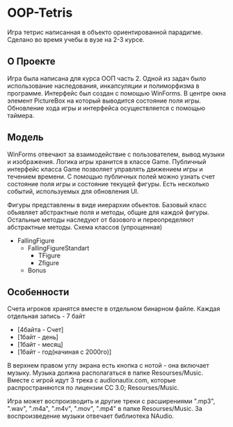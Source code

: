 # OOP-Tetris
Игра тетрис написанная в объекто ориентированной парадигме. Сделано во время учебы в вузе на 2-3 курсе. 

## О Проекте
Игра была написана для курса ООП часть 2. Одной из задач было использование наследования, инкапсуляции и полиморфизма в программе.
Интерфейс был создан с помощью WinForms. В центре окна элемент PictureBox на который выводится состояние поля игры. 
Обновление хода игры и интерфейса осуществляется с помощью таймера. 

## Модель 
WinForms отвечают за взаимодействие с пользователем, вывод музыки и изображения. Логика игры хранится в классе Game. 
Публичный интерфейс класса Game позволяет управлять движением игры и течением времени. С помощью публичных полей можно узнать счет 
состояние поля игры и состояние текущей фигуры. Есть несколько событий, используемых для обновления UI.

Фигуры представлены в виде ииерархии обьектов. Базовый класс обьявляет абстрактные поля и методы, общие для каждой фигуры. 
Остальные методы наследуют от базового и переопределяют абстрактные методы. Схема классов (упрощенная)
  * FallingFigure
    * FallingFigureStandart
      * TFigure
      * Zfigure
    * Bonus

## Особенности
Счета игроков хранятся вместе в отдельном бинарном файле. Каждая отдельная запись - 7 байт
  * [4байта - Счет]
  * [1байт - день]
  * [1байт - месяц]
  * [1байт - год(начиная с 2000го)]

В верхнем правом углу экрана есть кнопка с нотой - она включает музыку. Музыка должна располагаться в папке Resourses/Musiс. 
Вместе с игрой идут 3 трека с audionautix.com, которые распространяются по лицензии СC 3.0;
Resourses/Music.

Игра может воспроизводить и другие треки с расширениями ".mp3", ".wav", ".m4a", ".m4v", ".mov", ".mp4" в папке Resourses/Music. 
За воспроизведение музыки отвечает библиотека NAudio.
